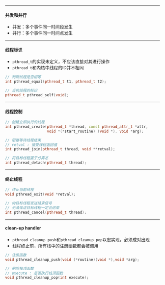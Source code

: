 ***

#### 并发和并行

* 并发：多个事件同一时间段发生
* 并行：多个事件同一时间点发生

---

#### 线程标识

* `pthread_t`的实现未定义，不应该直接对其进行操作
* `pthread_t`和内核中线程的ID并不相同

```cpp
// 判断线程是否相等
int pthread_equal(pthread_t t1, pthread_t t2);

// 当前线程的标识
pthread_t pthread_self(void);
```

---

#### 线程控制

```cpp
// 创建立即执行的线程
int pthread_create(pthread_t *thread, const pthread_attr_t *attr, 
                   void *(*start_routine) (void *), void *arg);

// 阻塞等待线程结束
// retval : 接受线程返回值
int pthread_join(pthread_t thread, void **retval);

// 将目标线程置于分离态
int pthread_detach(pthread_t thread);
```

---

#### 终止线程

```cpp
// 终止当前线程
void pthread_exit(void *retval);

// 向目标线程发送结束信号
// 无法保证目标线程一定会结束
int pthread_cancel(pthread_t thread);
```

---

#### clean-up handler

* `pthread_cleanup_push`和`pthread_cleanup_pop`以宏实现，必须成对出现
* 线程终止前，所有栈中的注册函数都会被调用

```cpp
// 注册函数
void pthread_cleanup_push(void (*routine)(void *),void *arg);

// 删除栈顶函数
// execute : 是否执行栈顶函数
void pthread_cleanup_pop(int execute);
```

